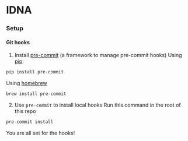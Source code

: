 # IDNA

### Setup
#### Git hooks
1. Install [pre-commit](https://pre-commit.com/) (a framework to manage pre-commit hooks)
Using [pip](https://www.w3schools.com/python/python_pip.asp):
```bash
pip install pre-commit
```
Using [homebrew](https://brew.sh/index_pt-br)
```bash
brew install pre-commit
```

2. Use `pre-commit` to install local hooks
Run this command in the root of this repo
```bash
pre-commit install
```

You are all set for the hooks!